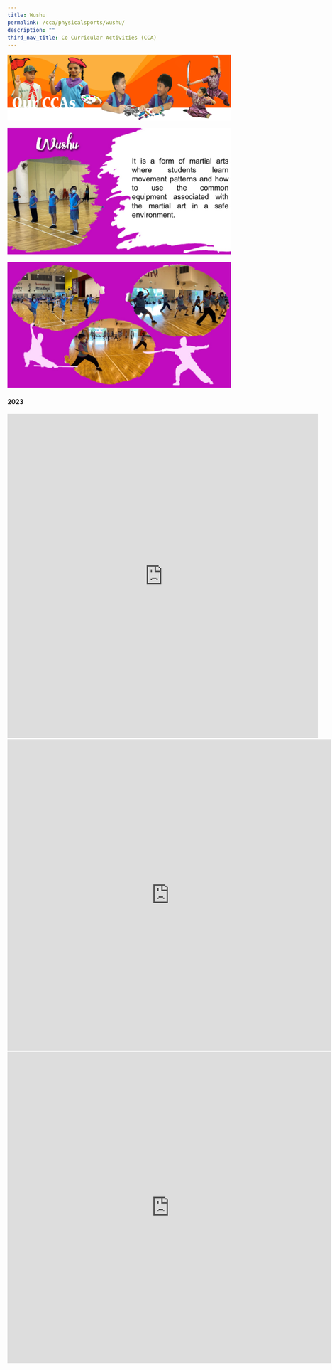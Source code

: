 ```yaml
---
title: Wushu
permalink: /cca/physicalsports/wushu/
description: ""
third_nav_title: Co Curricular Activities (CCA)
---
```

![](/images/CCAbanner.png)

![](/images/CCA2022/wuzhu1.jpg)

![](/images/CCA2022/wushu2.jpg)

#### 2023

<iframe allowfullscreen="true" height="729" width="700" frameborder="0" src="https://docs.google.com/presentation/d/e/2PACX-1vQjTgUzdIkFz99Fl3-7_uy8p7WgnmrcpVm45B2uWjufT844k43ZND14ligiirMmj2N0GnvW6fspUCvl/embed?start=false&amp;loop=false&amp;delayms=3000"></iframe>

<iframe title="2023 Wushu 1.mp4" allowfullscreen="" allow="autoplay; fullscreen; picture-in-picture" frameborder="0" height="700" width="729" src="https://player.vimeo.com/video/798278259?h=7245950473&amp;badge=0&amp;autopause=0&amp;player\_id=0&amp;app\_id=58479"></iframe>

<iframe title="2023 Wushu 2" allowfullscreen="" allow="autoplay; fullscreen; picture-in-picture" frameborder="0" height="700" width="729" src="https://player.vimeo.com/video/798278273?h=7bf2e9770c&amp;badge=0&amp;autopause=0&amp;player\_id=0&amp;app\_id=58479"></iframe>